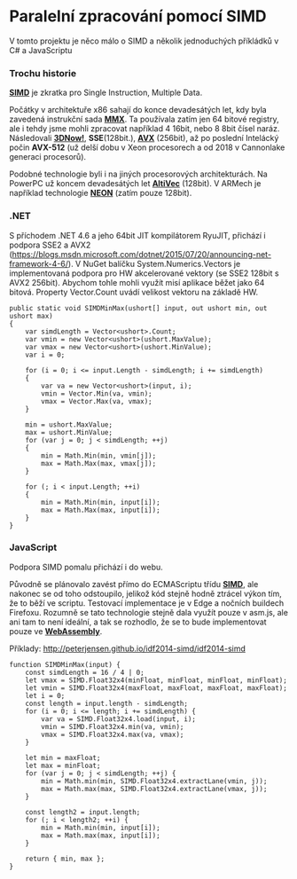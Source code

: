 # Paralelní zpracování pomocí SIMD

 V tomto projektu je něco málo o SIMD a několik jednoduchých příkládků v C# a JavaScriptu

### Trochu historie

**[SIMD](https://en.wikipedia.org/wiki/SIMD)** je zkratka pro Single Instruction, Multiple Data. 

Počátky v architektuře x86 sahají do konce devadesátých let, kdy byla zavedená instrukční sada **[MMX](https://en.wikipedia.org/wiki/MMX_(instruction_set))**. Ta používala zatím jen 64 bitové registry, ale i tehdy jsme mohli zpracovat například 4 16bit, nebo 8 8bit čísel naráz. Následovali **[3DNow!](https://en.wikipedia.org/wiki/3DNow!)**, **SSE**(128bit.), **[AVX](https://en.wikipedia.org/wiki/Advanced_Vector_Extensions)** (256bit), až po poslední Intelácký počin **AVX-512** (už delší dobu v Xeon procesorech a od 2018 v Cannonlake generaci procesorů). 

Podobné technologie byli i na jiných procesorových architekturách. Na PowerPC už koncem devadesátých let **[AltiVec](https://en.wikipedia.org/wiki/AltiVec)** (128bit). 
V ARMech je například technologie **[NEON](https://en.wikipedia.org/wiki/ARM_architecture#Advanced_SIMD_(NEON))** (zatím pouze 128bit).

### .NET

S příchodem .NET 4.6 a jeho 64bit JIT kompilátorem RyuJIT, přichází i podpora SSE2 a AVX2 (https://blogs.msdn.microsoft.com/dotnet/2015/07/20/announcing-net-framework-4-6/). V NuGet balíčku System.Numerics.Vectors je implementovaná podpora pro HW akcelerované vektory (se SSE2 128bit s AVX2 256bit). Abychom tohle mohli využít misí aplikace běžet jako 64 bitová. Property Vector<T>.Count uvádí velikost vektoru na základě HW.

```
public static void SIMDMinMax(ushort[] input, out ushort min, out ushort max)
{
    var simdLength = Vector<ushort>.Count;    
    var vmin = new Vector<ushort>(ushort.MaxValue);
    var vmax = new Vector<ushort>(ushort.MinValue);
    var i = 0;

    for (i = 0; i <= input.Length - simdLength; i += simdLength)
    {
        var va = new Vector<ushort>(input, i);
        vmin = Vector.Min(va, vmin);
        vmax = Vector.Max(va, vmax);
    }

    min = ushort.MaxValue;
    max = ushort.MinValue;
    for (var j = 0; j < simdLength; ++j)
    {
        min = Math.Min(min, vmin[j]);
        max = Math.Max(max, vmax[j]);
    }

    for (; i < input.Length; ++i)
    {
        min = Math.Min(min, input[i]);
        max = Math.Max(max, input[i]);
    }
}
```

### JavaScript

Podpora SIMD pomalu přichází i do webu.

Původně se plánovalo zavést přímo do ECMAScriptu třídu **[SIMD](https://developer.mozilla.org/cs/docs/Web/JavaScript/Reference/Global_Objects/SIMD)**, ale nakonec se od toho odstoupilo, jelikož kód stejně hodně ztrácel výkon tím, že to běží ve scriptu.
Testovací implementace je v Edge a nočních buildech Firefoxu. Rozumně se tato technologie stejně dala využít pouze v asm.js, ale ani tam to není ideální, a tak se rozhodlo, že se to bude implementovat pouze ve **[WebAssembly](https://developer.mozilla.org/en-US/docs/WebAssembly)**.

Příklady:
http://peterjensen.github.io/idf2014-simd/idf2014-simd

```
function SIMDMinMax(input) {
    const simdLength = 16 / 4 | 0;
    let vmax = SIMD.Float32x4(minFloat, minFloat, minFloat, minFloat);
    let vmin = SIMD.Float32x4(maxFloat, maxFloat, maxFloat, maxFloat);
    let i = 0;
    const length = input.length - simdLength;
    for (i = 0; i <= length; i += simdLength) {
        var va = SIMD.Float32x4.load(input, i);
        vmin = SIMD.Float32x4.min(va, vmin);
        vmax = SIMD.Float32x4.max(va, vmax);
    }

    let min = maxFloat;
    let max = minFloat;
    for (var j = 0; j < simdLength; ++j) {
        min = Math.min(min, SIMD.Float32x4.extractLane(vmin, j));
        max = Math.max(max, SIMD.Float32x4.extractLane(vmax, j));
    }

    const length2 = input.length;
    for (; i < length2; ++i) {
        min = Math.min(min, input[i]);
        max = Math.max(max, input[i]);
    }

    return { min, max };
}
```

